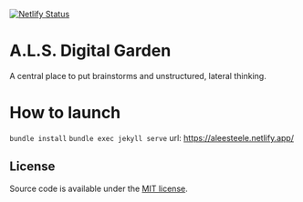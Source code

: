 [![Netlify Status](https://api.netlify.com/api/v1/badges/8cfa8785-8df8-4aad-ad35-8f1c790b8baf/deploy-status)](https://app.netlify.com/sites/digital-garden-jekyll-template/deploys)

# A.L.S. Digital Garden

A central place to put brainstorms and unstructured, lateral thinking.

# How to launch
`bundle install`
`bundle exec jekyll serve`
url: https://aleesteele.netlify.app/

## License

Source code is available under the [MIT license](LICENSE.md).
